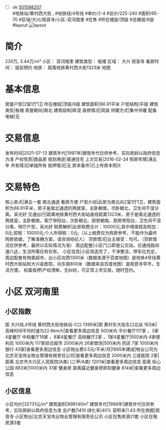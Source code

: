 - [ ] ok [501588207](https://bj.5i5j.com/ershoufang/501588207.html)  
 #地铁站/黄村西大街 ,  #地铁线/4号线
#单价/2-4 #总价/225-240 #面积/65-70   #区域/大兴/观音寺/小区-双河南里 #在售 #所在楼层/顶层 #总楼层/6层 #layout 
![layout](http://image2a.5i5j.com/bdir/layout/354f77b1a5654f75b5ac0d8dc8bf8dbd.jpg_P5.jpg) 
# 简介 
 230万,  3.44万/m² 
小区： 双河南里
建筑类型： 板楼
区域： 大兴 观音寺
看房时间： 提前预约
地铁： 距离地铁黄村西大街1323米 地图
# 基本信息 
 房屋户型|2室1厅1卫
所在楼层|顶层/6层
建筑面积|66.91平米
户型结构|平层
建筑类型|板楼
房屋朝向|南北
建筑结构|砖混
装修情况|简装
供暖方式|集中供暖
配备电梯|无
# 交易信息 
 发布时间|2021-07-13
建筑年代|1997年|建筑年代仅供参考，实际房龄以政府信息为准
产权性质|商品房
规划用途|普通住宅
上次交易|2016-02-24
购房年限|满五年
共有情况|单独所有
抵押情况|无
房本备件|已上传房本照片
# 交易特色 
 核心卖点|满五一套 南北通透 看房方便
户型介绍|此房为南北向2室1厅1卫，建筑面积为66.91平米，房子是南北通透的两居室，主卧朝南，次卧朝北，卫生间干湿分离，采光好
交通出行|距离地铁黄村西大街站直线距离1323米，房子是南北通透的两居室，主卧朝南，客厅带阳台，次卧朝北、厨房朝南，厨房带阳台，卫生间干湿分离，明厅户型，采光好
税费解析|此房税费合计：10000元;其中增值税及附加：0元;契税：10000元;个人所得税：0元;（以上税费仅为购房参考，不能作为最终购房依据，了解准确方案，请咨询经纪人）
贷款情况|业主接受：均可。（贷款情况仅供参考，最终以实际情况为准）
周边配套|小区门口即是公交站，交通线路四通八达，生活所需应有仅有。
小区信息|小区改造完了，干净整洁，停车位充足，周边配套有物美超市，出小区向西1300米（数据来源于百度地图）是地铁4号线黄村西大街站和大兴县医院，向东南800米（数据来自百度地图）是观音寺早市，生活方便。
权属抵押|产权清晰，无纠纷，可正常上市交易，随时签约。
# 小区 双河南里
## 小区指数 
 距 大兴线,4号线 黄村西大街地铁站-C口 1399米|距 黄村东大街东口北站 163米|高峰时间平均时速为22.6km/h|查看更多周边信息
500米内 平价餐厅117家 ，3家4星餐厅
中档餐厅19家 ，8家4星餐厅
高档餐厅2家 ，1家4星餐厅|500米内 4家便利店
1000米内 117家综合超市
2000米内 26家商场|500米内 药店 7家
1000米内 银行 43家|查看更多周边信息
小区物业费0.5元/平米/月|1995年建成|物业公司为北京天宝伟业物业管理有限责任公司|查看更多周边信息
2000米内 三级医院 2家|距离 北京市大兴区人民医院(A类) (三甲/A类) 1201米|查看更多周边信息
距离 街心公园 883米|1000米内 31家 健身房
距离最近健身房即刻健身 814米|查看更多周边信息
## 小区信息 
 小区均价|32731元/m²
建筑面积|998140m²
建筑年代|1996年|建筑年代仅供参考，实际房龄以政府信息为准
总户数|1410
绿化率|40%
容积率|1.43
所在商圈|观音寺
小区物业|北京天宝伟业物业管理有限责任公司
小区在售房源21套
小区在租房源3套
